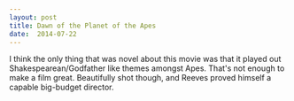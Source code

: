 ```yaml
---
layout: post
title: Dawn of the Planet of the Apes 
date:  2014-07-22 
---
```

 I think the only thing that was novel about this movie was that it played out Shakespearean/Godfather like themes amongst Apes. That's not enough to make a film great. Beautifully shot though, and Reeves proved himself a capable big-budget director.

